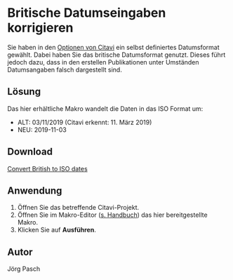 # Britische Datumseingaben korrigieren
Sie haben in den [Optionen von Citavi](https://www1.citavi.com/sub/manual6/de/index.html?formatting_tab.html) ein selbst definiertes Datumsformat gewählt. Dabei haben Sie das britische Datumsformat genutzt. Dieses führt jedoch dazu, dass in den erstellen Publikationen unter Umständen Datumsangaben falsch dargestellt sind. 

## Lösung
Das hier erhältliche Makro wandelt die Daten in das ISO Format um:
- ALT: 03/11/2019 (Citavi erkennt: 11. März 2019)
- NEU: 2019-11-03

## Download
[Convert British to ISO dates](ConvertBritishToISODate.cs)

## Anwendung
1. Öffnen Sie das betreffende Citavi-Projekt.
1. Öffnen Sie im Makro-Editor ([s. Handbuch](https://www1.citavi.com/sub/manual6/de/index.html?executing_macros.html)) das hier bereitgestellte Makro. 
1. Klicken Sie auf **Ausführen**.

## Autor
Jörg Pasch
